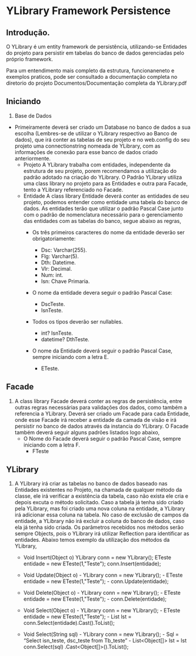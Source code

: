 # YLibrary Framework Persistence

## Introdução.
O YLibrary é um entity framework de persistência, utilizando-se Entidades do projeto para persistir em tabelas do banco de dados gerenciadas pelo próprio framework.

Para um entendimento mais completo da estrutura, funcionaneneto e exemplos praticos, pode ser consultado a documentação completa no diretorio do projeto Documentos/Documentação completa da YLibrary.pdf

## Iniciando

1. Base de Dados
- Primeiramente deverá ser criado um Database no banco de dados a sua escolha (Lembres-se de utilizar o YLibrary respectivo ao Banco de dados), que irá conter as tabelas de seu projeto e no web.config do seu projeto uma connectionstring nomeada de YLibrary, com as informações de conexão para esse banco de dados criado anteriormente.
	- Projeto
A YLibrary trabalha com entidades, independente da estrutura de seu projeto, porem recomendamos a utilização do padrão adotado na criação do YLibrary.
O Padrão YLibrary utiliza uma class library no projeto para as Entidades e outra para Facade, tento a YLibrary referenciado no Facade.
	- Entidade
A class library Entidade deverá conter as entidades de seu projeto, podemos entender como entidade uma tabela do banco de dados. As entidades terão que utilizar o padrão Pascal Case junto com o padrão de nomenclatura necessário para o gerenciamento das entidades com as tabelas do banco, segue abaixo as regras,
		- Os três primeiros caracteres do nome da entidade deverão ser obrigatoriamente:

			- Dsc: Varchar(255).
			- Flg: Varchar(5).
			- Dth: Datetime.
			- Vlr: Decimal.
			- Num: int.
			- Isn: Chave Primaria.

		- O nome da entidade devera seguir o padrão Pascal Case:
			- DscTeste.
			- IsnTeste.

		- Todos os tipos deverão ser nullables.
			- int? IsnTeste.
			- datetime? DthTeste.

		- O nome da Entidade deverá seguir o padrão Pascal Case, sempre iniciando com a letra E.
			- ETeste.

## Facade

1. A class library Facade deverá conter as regras de persistência, entre outras regras necessárias para validações dos dados, como também a referencia a YLibrary. Deverá ser criado um Facade para cada Entidade, onde esse Facade irá receber a entidade da camada de visão e irá persistir no banco de dados através da instancia do YLibrary. O Facade também deverá seguir alguns padrões listados logo abaixo,
	- O Nome do Facade deverá seguir o padrão Pascal Case, sempre iniciando com a letra F.
		- FTeste
		
## YLibrary

1. A YLibrary irá criar as tabelas no banco de dados baseado nas Entidades existentes no Projeto, na chamada de qualquer método da classe, ele irá verificar a existência da tabela, caso não exista ele cria e depois excuta o método solicitado. 
Caso a tabela já tenha sido criado pela YLibrary, mas foi criado uma nova coluna na entidade, a YLibrary irá adicionar essa coluna na tabela.
No caso de exclusão de campos da entidade, a YLibrary não irá excluir a coluna do banco de dados, caso ela já tenha sido criada.
Os parâmetros recebidos nos métodos serão sempre Objects, pois o YLibrary irá utilizar Reflection para identificar as entidades.
Abaixo temos exemplo da utilização dos métodos da YLibrary,

	- Void Insert(Object o)
YLibrary conn = new YLibrary();
ETeste entidade = new ETeste(1,"Teste");
conn.Insert(entidade);

	- Void Update(Object o)
			- YLibrary conn = new YLibrary();
			- ETeste entidade = new ETeste(1,"Teste");
			- conn.Update(entidade);

	- Void Delete(Object o)
			- YLibrary conn = new YLibrary();
			- ETeste entidade = new ETeste(1,"Teste");
			- conn.Delete(entidade);

	- Void Select(Object o)
			- YLibrary conn = new YLibrary();
			- ETeste entidade = new ETeste(1,"Teste");
			- List<ETeste> lst = conn.Select(entidade).Cast<ETeste>().ToList();

	- Void Select(String sql)
			- YLibrary conn = new YLibrary();
			- Sql = “Select isn_teste, dsc_teste from Tb_teste”
			- List<Object[]> lst = lst conn.Select(sql) .Cast<Object[]>().ToList();



